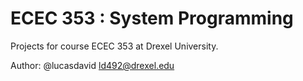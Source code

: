 ECEC 353 : System Programming
========

Projects for course ECEC 353 at Drexel University.

Author: @lucasdavid ld492@drexel.edu
